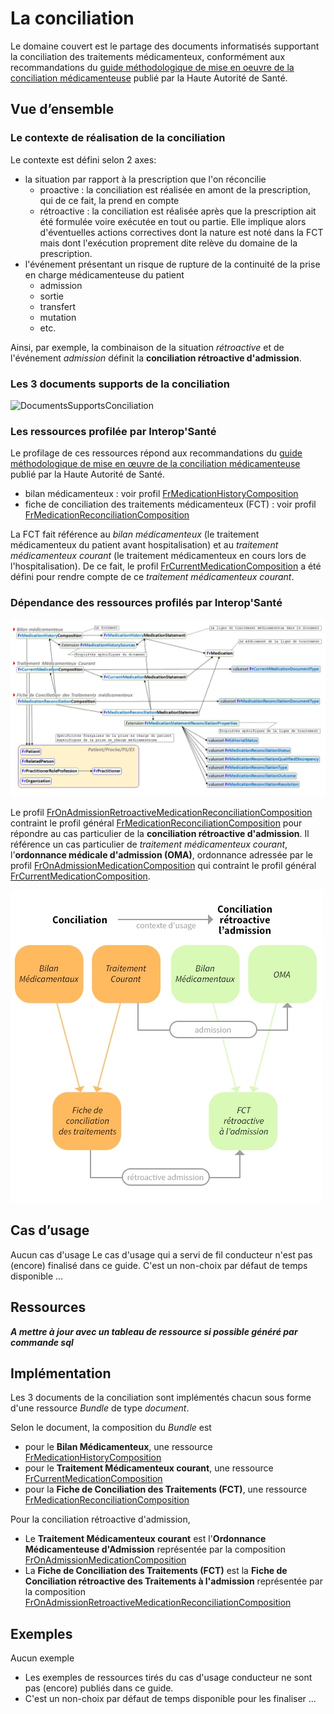 # La conciliation

Le domaine couvert est le partage des documents informatisés supportant la conciliation des traitements médicamenteux, conformément aux recommandations du [guide méthodologique de mise en oeuvre de la conciliation médicamenteuse](https://www.has-sante.fr/jcms/c_2736453/fr/mettre-en-oeuvre-la-conciliation-des-traitements-medicamenteux-en-etablissement-de-sante) publié par la Haute Autorité de Santé.

## Vue d’ensemble

### Le contexte de réalisation de la conciliation

Le contexte est défini selon 2 axes:

- la situation par rapport à la prescription que l'on réconcilie
  - proactive : la conciliation est réalisée en amont de la prescription, qui de ce fait, la prend en compte
  - rétroactive : la conciliation est réalisée après que la prescription ait été formulée voire exécutée en tout ou partie. Elle implique alors d'éventuelles actions correctives dont la nature est noté dans la FCT mais dont l'exécution proprement dite relève du domaine de la prescription.
- l'événement présentant un risque de rupture de la continuité de la prise en charge médicamenteuse du patient
  - admission
  - sortie
  - transfert
  - mutation
  - etc.

Ainsi, par exemple, la combinaison de la situation *rétroactive* et de l'événement *admission* définit la **conciliation rétroactive d'admission**.

### Les 3 documents supports de la conciliation

![DocumentsSupportsConciliation](Conciliation1.png)

### Les ressources profilée par Interop'Santé

Le profilage de ces ressources répond aux recommandations du [guide méthodologique de mise en œuvre de la conciliation médicamenteuse](https://www.has-sante.fr/jcms/c_2736453/fr/mettre-en-oeuvre-la-conciliation-des-traitements-medicamenteux-en-etablissement-de-sante) publié par la Haute Autorité de Santé.

- bilan médicamenteux : voir profil [FrMedicationHistoryComposition](StructureDefinition-FrMedicationHistoryComposition.html)
- fiche de conciliation des traitements médicamenteux (FCT) : voir profil [FrMedicationReconciliationComposition](https://interop-sante.github.io/hl7.fhir.fr.medication/main/ig/StructureDefinition-FrMedicationReconciliationComposition.html)

La FCT fait référence au *bilan médicamenteux* (le traitement médicamenteux du patient avant hospitalisation) et au *traitement médicamenteux courant* (le traitement médicamenteux en cours lors de l'hospitalisation). De ce fait, le profil [FrCurrentMedicationComposition](https://interop-sante.github.io/hl7.fhir.fr.medication/main/ig/StructureDefinition-FrCurrentMedicationComposition.html) a été défini pour rendre compte de ce *traitement médicamenteux courant*.

### Dépendance des ressources profilés par Interop'Santé

![IGMedicationDependanceRessourcesProfilees](/input/images-source/Conciliation2.jpg)

Le profil [FrOnAdmissionRetroactiveMedicationReconciliationComposition](https://interop-sante.github.io/hl7.fhir.fr.medication/main/ig/StructureDefinition-FrOnAdmissionRetroactiveMedicationReconciliationComposition.html) contraint le profil général [FrMedicationReconciliationComposition](https://interop-sante.github.io/hl7.fhir.fr.medication/main/ig/StructureDefinition-FrMedicationReconciliationComposition.html) pour répondre au cas particulier de la **conciliation rétroactive d'admission**. Il référence un cas particulier de *traitement médicamenteux courant*, l'**ordonnance médicale d'admission (OMA)**, ordonnance adressée par le profil [FrOnAdmissionMedicationComposition](https://interop-sante.github.io/hl7.fhir.fr.medication/main/ig/StructureDefinition-FrOnAdmissionMedicationComposition.html) qui contraint le profil général [FrCurrentMedicationComposition](https://interop-sante.github.io/hl7.fhir.fr.medication/main/ig/StructureDefinition-FrCurrentMedicationComposition.html).

![Conciliation-ConciliationRetroactiveALAdmissiones](/input/images-source/Conciliation3.jpg)

## Cas d’usage

Aucun cas d'usage
Le cas d'usage qui a servi de fil conducteur n'est pas (encore) finalisé dans ce guide.
C'est un non-choix par défaut de temps disponible …

## Ressources

***A mettre à jour avec un tableau de ressource si possible généré par commande sql***

## Implémentation

Les 3 documents de la conciliation sont implémentés chacun sous forme d'une ressource *Bundle* de type *document*.

Selon le document, la composition du *Bundle* est

- pour le **Bilan Médicamenteux**, une ressource [FrMedicationHistoryComposition](https://interop-sante.github.io/hl7.fhir.fr.medication/main/ig/StructureDefinition-FrMedicationHistoryComposition.html)
- pour le **Traitement Médicamenteux courant**, une ressource [FrCurrentMedicationComposition](https://interop-sante.github.io/hl7.fhir.fr.medication/main/ig/StructureDefinition-FrCurrentMedicationComposition.html)
- pour la **Fiche de Conciliation des Traitements (FCT)**, une ressource [FrMedicationReconciliationComposition](https://interop-sante.github.io/hl7.fhir.fr.medication/main/ig/StructureDefinition-FrMedicationReconciliationComposition.html)

Pour la conciliation rétroactive d'admission,

- Le **Traitement Médicamenteux courant** est l'**Ordonnance Médicamenteuse d'Admission** représentée par la composition [FrOnAdmissionMedicationComposition](https://interop-sante.github.io/hl7.fhir.fr.medication/main/ig/StructureDefinition-FrOnAdmissionMedicationComposition.html)
- La **Fiche de Conciliation des Traitements (FCT)** est la **Fiche de Conciliation rétroactive des Traitements à l'admission** représentée par la composition [FrOnAdmissionRetroactiveMedicationReconciliationComposition](https://interop-sante.github.io/hl7.fhir.fr.medication/main/ig/StructureDefinition-FrOnAdmissionRetroactiveMedicationReconciliationComposition.html)

## Exemples

Aucun exemple

- Les exemples de ressources tirés du cas d'usage conducteur ne sont pas (encore) publiés dans ce guide.
- C'est un non-choix par défaut de temps disponible pour les finaliser ...
